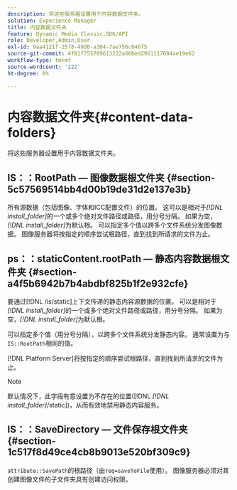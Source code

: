 ```yaml
---
description: 将这些服务器设置用于内容数据文件夹。
solution: Experience Manager
title: 内容数据文件夹
feature: Dynamic Media Classic,SDK/API
role: Developer,Admin,User
exl-id: 9aa4121f-25f8-49d0-a304-7ae756c046f5
source-git-commit: 4f81f755789613222a66bed2961117604ae19e62
workflow-type: tm+mt
source-wordcount: '222'
ht-degree: 0%

---
```


# 内容数据文件夹{#content-data-folders}

将这些服务器设置用于内容数据文件夹。

## IS：：RootPath — 图像数据根文件夹 {#section-5c57569514bb4d00b19de31d2e137e3b}

所有源数据（包括图像、字体和ICC配置文件）的位置。 这可以是相对于&#x200B;*[!DNL install_folder]*&#x200B;的一个或多个绝对文件路径或路径，用分号分隔。 如果为空，*[!DNL install_folder]*&#x200B;为默认根。 可以指定多个值以跨多个文件系统分发图像数据。 图像服务器将按指定的顺序尝试根路径，直到找到所请求的文件为止。

## ps：：staticContent.rootPath — 静态内容数据根文件夹 {#section-a4f5b6942b7b4abdbf825b1f2e932cfe}

要通过[!DNL /is/static]上下文传递的静态内容源数据的位置。 可以是相对于&#x200B;*[!DNL install_folder]*&#x200B;的一个或多个绝对文件路径或路径，用分号分隔。 如果为空，*[!DNL install_folder]*&#x200B;为默认根。

可以指定多个值（用分号分隔），以跨多个文件系统分发静态内容。 通常设置为与`IS::RootPath`相同的值。

[!DNL Platform Server]将按指定的顺序尝试根路径，直到找到所请求的文件为止。

>[!NOTE]
>
>默认情况下，此字段有意设置为不存在的位置([!DNL *[!DNL install_folder]*/static])，从而有效地禁用静态内容服务。

## IS：：SaveDirectory — 文件保存根文件夹 {#section-1c517f8d49ce4cb8b9013e520bf309c9}

`attribute::SavePath`的根路径（由`req=saveToFile`使用）。 图像服务器必须对其创建图像文件的子文件夹具有创建访问权限。
